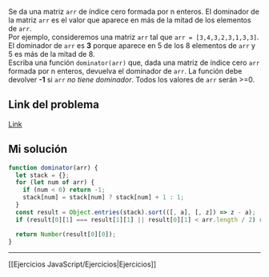 Se da una matriz `arr` de índice cero formada por n enteros. El dominador de la matriz `arr` es el valor que aparece en más de la mitad de los elementos de `arr`.  
Por ejemplo, consideremos una matriz `arr` tal que `arr = [3,4,3,2,3,1,3,3]`.  
El dominador de `arr` es **3** porque aparece en 5 de los 8 elementos de `arr` y 5 es más de la mitad de 8.  
Escriba una función `dominator(arr)` que, dada una matriz de índice cero `arr` formada por n enteros, devuelva el dominador de `arr`. La función debe devolver **-1** si `arr` _no tiene dominador_. Todos los valores de `arr` serán >=0.

## Link del problema

[Link](https://www.codewars.com/kata/559e10e2e162b69f750000b4/train/javascript)

## Mi solución 

```js file:dominator.js
function dominator(arr) {
  let stack = {};
  for (let num of arr) {
    if (num < 0) return -1;
    stack[num] = stack[num] ? stack[num] + 1 : 1;
  }
  const result = Object.entries(stack).sort(([, a], [, z]) => z - a);
  if (result[0][1] === result[1][1] || result[0][1] < arr.length / 2) return -1;

  return Number(result[0][0]);
}
```

__________

[[Ejercicios JavaScript/Ejercicios|Ejercicios]]
